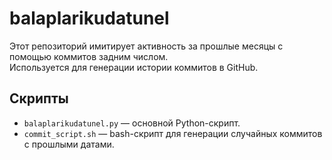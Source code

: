 # balaplarikudatunel

Этот репозиторий имитирует активность за прошлые месяцы с помощью коммитов задним числом.  
Используется для генерации истории коммитов в GitHub.

## Скрипты
- `balaplarikudatunel.py` — основной Python-скрипт.
- `commit_script.sh` — bash-скрипт для генерации случайных коммитов с прошлыми датами.

